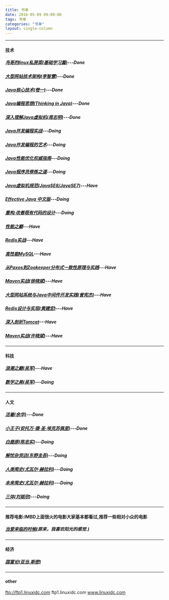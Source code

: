 ```yaml
---
title: 书单
date: 2016-05-09 09:00:00
tags: 书单
categories: "书单"
layout: single-column
---
```

***
#### 技术
##### [鸟哥的linux私房菜(基础学习篇)](https://book.douban.com/subject/4889838/)---Done
##### [大型网站技术架构(李智慧)](https://book.douban.com/subject/25723064/)---Done
##### [Java核心技术(卷一)](https://book.douban.com/subject/25762168/)---Done
##### [Java编程思想(Thinking in Java)](https://book.douban.com/subject/1313042/)---Done
##### [深入理解Java虚拟机(周志明)](https://book.douban.com/subject/24722612/)---Done
##### [Java并发编程实战](https://book.douban.com/subject/10484692/)---Doing
##### [Java并发编程的艺术](https://book.douban.com/subject/26591326/)---Doing
##### [Java性能优化权威指南](https://book.douban.com/subject/25828043/)---Doing
##### [Java程序员修炼之道](https://book.douban.com/subject/24841235/)---Doing
##### [Java虚拟机规范(JavaSE8/JavaSE7)](https://book.douban.com/subject/26418340/)---Have
##### [Effective Java 中文版](https://book.douban.com/subject/3360807/)---Doing
##### [重构:改善既有代码的设计](https://book.douban.com/subject/4262627/)---Doing
##### [性能之巅](https://book.douban.com/subject/26586598/)---Have
##### [Redis实战](https://book.douban.com/subject/26612779/)---Have
##### [高性能MySQL](https://book.douban.com/subject/23008813/)---Have
##### [从Paxos到Zookeeper分布式一致性原理与实践](https://book.douban.com/subject/26292004/)---Have
##### [Maven实战(徐晓斌)](https://book.douban.com/subject/5345682/)---Have
##### [大型网站系统与Java中间件开发实践(曾宪杰)](https://book.douban.com/subject/25867042/)---Have
##### [Redis设计与实现(黄建宏)](https://book.douban.com/subject/25900156/)---Have
##### [深入剖析Tomcat](https://book.douban.com/subject/10426640/)---Have
##### [Maven实战(许晓斌)](https://book.douban.com/subject/5345682/)---Have
***
#### 科技
##### [浪潮之巅(吴军)](https://book.douban.com/subject/6709783/)---Have
##### [数学之美(吴军)](https://book.douban.com/subject/26163454/)---Doing
***
#### 人文
##### [活着(余华)](https://book.douban.com/subject/4913064/)---Done
##### [小王子(安托万·德·圣·埃克苏佩里)](https://book.douban.com/subject/1084336/)---Done
##### [白鹿原(陈忠实)](https://book.douban.com/subject/1085799/)---Doing
##### [解忧杂货店(东野圭吾)](https://book.douban.com/subject/25862578/)---Doing
##### [人类简史(尤瓦尔·赫拉利)](https://book.douban.com/subject/25985021/)---Doing
##### [未来简史(尤瓦尔·赫拉利)](https://book.douban.com/subject/26943161/)---Doing
##### [三体(刘慈欣)](https://book.douban.com/subject/2567698/)---Doing
***
#### 推荐电影:IMBD上面很火的电影大家基本都看过,推荐一些相对小众的电影
##### [当爱来临的时候](https://movie.douban.com/subject/4304212/)(原来，我喜欢阳光的感觉.)
***
#### 经济
##### [国富论(亚当.斯密)](https://book.douban.com/subject/1261560/)
***
#### other
ftp://ftp1.linuxidc.com ftp1.linuxidc.com www.linuxidc.com